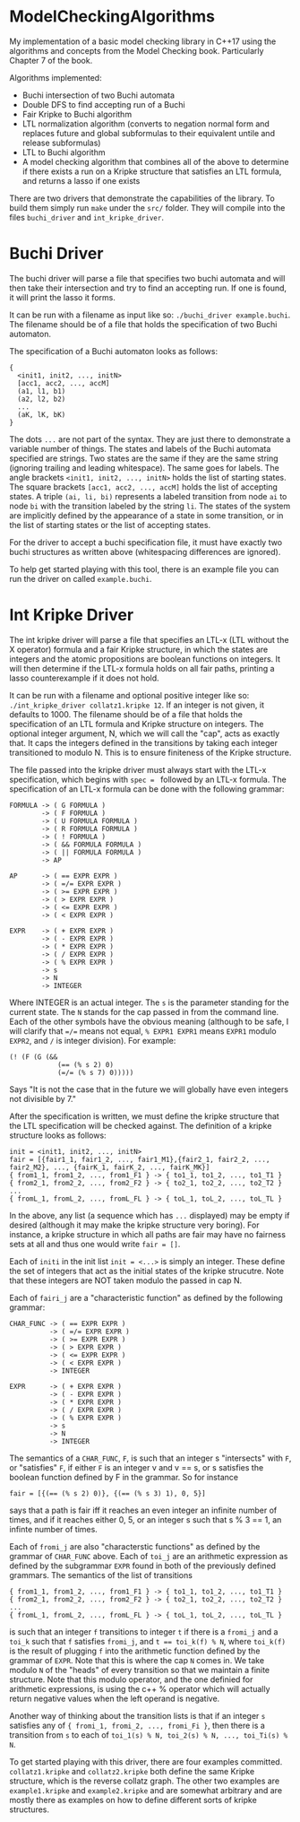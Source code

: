 # ModelCheckingAlgorithms
My implementation of a basic model checking library in C++17 using the algorithms and concepts from the Model Checking book. Particularly Chapter 7 of the book.

Algorithms implemented:
 + Buchi intersection of two Buchi automata
 + Double DFS to find accepting run of a Buchi
 + Fair Kripke to Buchi algorithm
 + LTL normalization algorithm (converts to negation normal form and replaces future and global subformulas to their equivalent untile and release subformulas)
 + LTL to Buchi algorithm
 + A model checking algorithm that combines all of the above to determine if there exists a run on a Kripke structure that satisfies an LTL formula, and returns a lasso if one exists

There are two drivers that demonstrate the capabilities of the library. To build them simply run `make` under the `src/` folder. They will compile into the files `buchi_driver` and `int_kripke_driver`.

# Buchi Driver
The buchi driver will parse a file that specifies two buchi automata and will then take their intersection and try to find an accepting run. If one is found, it will print the lasso it forms.

It can be run with a filename as input like so: `./buchi_driver example.buchi`. The filename should be of a file that holds the specification of two Buchi automaton. 

The specification of a Buchi automaton looks as follows:
```
{
  <init1, init2, ..., initN>
  [acc1, acc2, ..., accM]
  (a1, l1, b1)
  (a2, l2, b2)
  ...
  (aK, lK, bK)
}
```
The dots `...` are not part of the syntax. They are just there to demonstrate a variable number of things.
The states and labels of the Buchi automata specified are strings. Two states are the same if they are the same string (ignoring trailing and leading whitespace). The same goes for labels.
The angle brackets `<init1, init2, ..., initN>` holds the list of starting states.
The square brackets `[acc1, acc2, ..., accM]` holds the list of accepting states.
A triple `(ai, li, bi)` represents a labeled transition from node `ai` to node `bi` with the transition labeled by the string `li`. The states of the system are implicitly defined by the appearance of a state in some transition, or in the list of starting states or the list of accepting states.

For the driver to accept a buchi specification file, it must have exactly two buchi structures as written above (whitespacing differences are ignored).

To help get started playing with this tool, there is an example file you can run the driver on called `example.buchi`.

# Int Kripke Driver
The int kripke driver will parse a file that specifies an LTL-x (LTL without the X operator) formula and a fair Kripke structure, in which the states are integers and the atomic propositions are boolean functions on integers. It will then determine if the LTL-x formula holds on all fair paths, printing a lasso counterexample if it does not hold.

It can be run with a filename and optional positive integer like so: `./int_kripke_driver collatz1.kripke 12`. If an integer is not given, it defaults to 1000. The filename should be of a file that holds the specification of an LTL formula and Kripke structure on integers. The optional integer argument, N, which we will call the "cap", acts as exactly that. It caps the integers defined in the transitions by taking each integer transitioned to modulo N. This is to ensure finiteness of the Kripke structure.

The file passed into the kripke driver must always start with the LTL-x specification, which begins with `spec = ` followed by an LTL-x formula. The specification of an LTL-x formula can be done with the following grammar:
```
FORMULA -> ( G FORMULA )
        -> ( F FORMULA )
        -> ( U FORMULA FORMULA )
        -> ( R FORMULA FORMULA )
        -> ( ! FORMULA )
        -> ( && FORMULA FORMULA )
        -> ( || FORMULA FORMULA )
        -> AP

AP      -> ( == EXPR EXPR )
        -> ( =/= EXPR EXPR )
        -> ( >= EXPR EXPR )
        -> ( > EXPR EXPR )
        -> ( <= EXPR EXPR )
        -> ( < EXPR EXPR )

EXPR    -> ( + EXPR EXPR )
        -> ( - EXPR EXPR )
        -> ( * EXPR EXPR )
        -> ( / EXPR EXPR )
        -> ( % EXPR EXPR )
        -> s
        -> N
        -> INTEGER
```
Where INTEGER is an actual integer. The `s` is the parameter standing for the current state. The `N` stands for the cap passed in from the command line. Each of the other symbols have the obvious meaning (although to be safe, I will clarify that `=/=` means not equal, `% EXPR1 EXPR1` means `EXPR1` modulo `EXPR2`, and `/` is integer division).
For example:
```
(! (F (G (&&
            (== (% s 2) 0)
            (=/= (% s 7) 0)))))
```
Says "It is not the case that in the future we will globally have even integers not divisible by 7."

After the specification is written, we must define the kripke structure that the LTL specification will be checked against. The definition of a kripke structure looks as follows:
```
init = <init1, init2, ..., initN>
fair = [{fair1_1, fair1_2, ..., fair1_M1},{fair2_1, fair2_2, ..., fair2_M2}, ..., {fairK_1, fairK_2, ..., fairK_MK}]
{ from1_1, from1_2, ..., from1_F1 } -> { to1_1, to1_2, ..., to1_T1 }
{ from2_1, from2_2, ..., from2_F2 } -> { to2_1, to2_2, ..., to2_T2 }
...
{ fromL_1, fromL_2, ..., fromL_FL } -> { toL_1, toL_2, ..., toL_TL }
```
In the above, any list (a sequence which has `...` displayed) may be empty if desired (although it may make the kripke structure very boring). For instance, a kripke structure in which all paths are fair may have no fairness sets at all and thus one would write `fair = []`.

Each of `initi` in the init list `init = <...>` is simply an integer. These define the set of integers that act as the initial states of the kripke strucutre. Note that these integers are NOT taken modulo the passed in cap N.

Each of `fairi_j` are a "characteristic function" as defined by the following grammar:
```
CHAR_FUNC -> ( == EXPR EXPR )
          -> ( =/= EXPR EXPR )
          -> ( >= EXPR EXPR )
          -> ( > EXPR EXPR )
          -> ( <= EXPR EXPR )
          -> ( < EXPR EXPR )
          -> INTEGER

EXPR      -> ( + EXPR EXPR )
          -> ( - EXPR EXPR )
          -> ( * EXPR EXPR )
          -> ( / EXPR EXPR )
          -> ( % EXPR EXPR )
          -> s
          -> N
          -> INTEGER
```
The semantics of a `CHAR_FUNC`, `F`, is such that an integer s "intersects" with `F`, or "satisfies" `F`, if either `F` is an integer v and v == s, or s satisfies the boolean function defined by F in the grammar. So for instance
```
fair = [{(== (% s 2) 0)}, {(== (% s 3) 1), 0, 5}]
```
says that a path is fair iff it reaches an even integer an infinite number of times, and if it reaches either 0, 5, or an integer s such that s % 3 == 1, an infinte number of times.

Each of `fromi_j` are also "characterstic functions" as defined by the grammar of `CHAR_FUNC` above. Each of `toi_j` are an arithmetic expression as defined by the subgrammar `EXPR` found in both of the previously defined grammars.
The semantics of the list of transitions
```
{ from1_1, from1_2, ..., from1_F1 } -> { to1_1, to1_2, ..., to1_T1 }
{ from2_1, from2_2, ..., from2_F2 } -> { to2_1, to2_2, ..., to2_T2 }
...
{ fromL_1, fromL_2, ..., fromL_FL } -> { toL_1, toL_2, ..., toL_TL }
```
is such that an integer `f` transitions to integer `t` if there is a `fromi_j` and a `toi_k` such that `f` satisfies `fromi_j`, and `t == toi_k(f) % N`, where `toi_k(f)` is the result of plugging `f` into the arithmetic function defined by the grammar of `EXPR`. Note that this is where the cap `N` comes in. We take modulo `N` of the "heads" of every transition so that we maintain a finite structure. Note that this modulo operator, and the one definied for arithmetic expressions, is using the c++ % operator which will actually return negative values when the left operand is negative.

Another way of thinking about the transition lists is that if an integer `s` satisfies any of `{ fromi_1, fromi_2, ..., fromi_Fi }`, then there is a transition from `s` to each of `toi_1(s) % N, toi_2(s) % N, ..., toi_Ti(s) % N`.

To get started playing with this driver, there are four examples committed. `collatz1.kripke` and `collatz2.kripke` both define the same Kripke structure, which is the reverse collatz graph. The other two examples are `example1.kripke` and `example2.kripke` and are somewhat arbitrary and are mostly there as examples on how to define different sorts of kripke structures.
